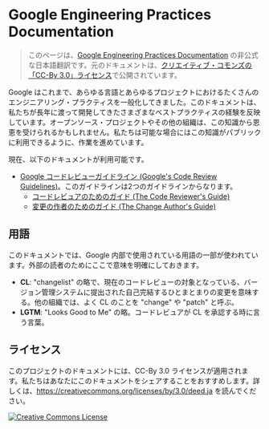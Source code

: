 # Google Engineering Practices Documentation

> このページは、[Google Engineering Practices Documentation](https://google.github.io/eng-practices/) の非公式な日本語翻訳です。元のドキュメントは、[クリエイティブ・コモンズの「CC-By 3.0」ライセンス](https://creativecommons.org/licenses/by/3.0/deed.ja)で公開されています。

Google はこれまで、あらゆる言語とあらゆるプロジェクトにおけるたくさんのエンジニアリング・プラクティスを一般化してきました。このドキュメントは、私たちが長年に渡って開発してきたさまざまなベストプラクティスの経験を反映しています。オープンソース・プロジェクトやその他の組織は、この知識から恩恵を受けられるかもしれません。私たちは可能な場合にはこの知識がパブリックに利用できるように、作業を進めています。

現在、以下のドキュメントが利用可能です。

*   [Google コードレビューガイドライン (Google's Code Review Guidelines)](review/index.md)。このガイドラインは2つのガイドラインからなります。
    *   [コードレビュアのためのガイド (The Code Reviewer's Guide)](review/reviewer/index.md)
    *   [変更の作者のためのガイド (The Change Author's Guide)](review/developer/index.md)

## 用語

このドキュメントでは、Google 内部で使用されている用語の一部が使われています。外部の読者のためにここで意味を明確にしておきます。

*   **CL**: "changelist" の略で、現在のコードレビューの対象となっている、バージョン管理システムに提出された自己完結するひとまとまりの変更を意味する。他の組織では、よく CL のことを "change" や "patch" と呼ぶ。
*   **LGTM**: "Looks Good to Me" の略。コードレビュアが CL を承認する時に言う言葉。

## ライセンス

このプロジェクトのドキュメントには、CC-By 3.0 ライセンスが適用されます。私たちはあなたにこのドキュメントをシェアすることをおすすめします。詳しくは、<https://creativecommons.org/licenses/by/3.0/deed.ja> を読んでください。

<a rel="license" href="https://creativecommons.org/licenses/by/3.0/"><img alt="Creative Commons License" style="border-width:0" src="https://i.creativecommons.org/l/by/3.0/88x31.png" /></a>
